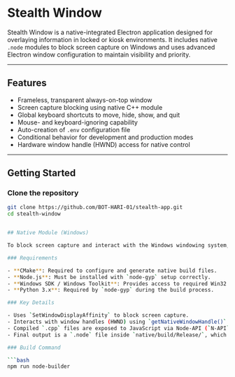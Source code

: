 # Stealth Window

Stealth Window is a native-integrated Electron application designed for overlaying information in locked or kiosk environments. It includes native `.node` modules to block screen capture on Windows and uses advanced Electron window configuration to maintain visibility and priority.

---

## Features

- Frameless, transparent always-on-top window
- Screen capture blocking using native C++ module
- Global keyboard shortcuts to move, hide, show, and quit
- Mouse- and keyboard-ignoring capability
- Auto-creation of `.env` configuration file
- Conditional behavior for development and production modes
- Hardware window handle (HWND) access for native control

---

## Getting Started

### Clone the repository

```bash
git clone https://github.com/BOT-HARI-01/stealth-app.git
cd stealth-window


## Native Module (Windows)

To block screen capture and interact with the Windows windowing system, a native `.node` module is used. This module is written in C++ and compiled with Node-API.

### Requirements

- **CMake**: Required to configure and generate native build files.
- **Node.js**: Must be installed with `node-gyp` setup correctly.
- **Windows SDK / Windows Toolkit**: Provides access to required Win32 APIs.
- **Python 3.x**: Required by `node-gyp` during the build process.

### Key Details

- Uses `SetWindowDisplayAffinity` to block screen capture.
- Interacts with window handles (HWND) using `getNativeWindowHandle()` from Electron.
- Compiled `.cpp` files are exposed to JavaScript via Node-API (`N-API`) and loaded using `require(...)`.
- Final output is a `.node` file inside `native/build/Release/`, which is included during packaging.

### Build Command

```bash
npm run node-builder
